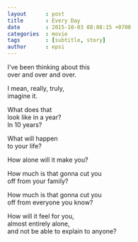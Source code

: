 ```yaml
---
layout      : post
title       : Every Day
date        : 2015-10-03 08:08:15 +0700
categories  : movie
tags        : [subtitle, story]
author      : epsi
---
```


I've been thinking about this  
over and over and over.

I mean, really, truly,  
imagine it.

What does that  
look like in a year?  
In 10 years?

What will happen  
to your life?

How alone will it make you?  

How much is that gonna cut you  
off from your family?

How much is that gonna cut you  
off from everyone you know?

How will it feel for you,  
almost entirely alone,  
and not be able to explain to anyone?
